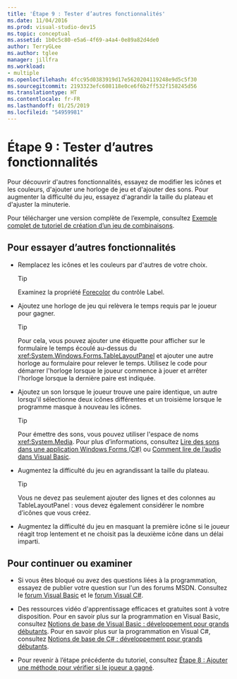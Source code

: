 ```yaml
---
title: 'Étape 9 : Tester d’autres fonctionnalités'
ms.date: 11/04/2016
ms.prod: visual-studio-dev15
ms.topic: conceptual
ms.assetid: 1b0c5c80-e5a6-4f69-a4a4-0e89a82d4de0
author: TerryGLee
ms.author: tglee
manager: jillfra
ms.workload:
- multiple
ms.openlocfilehash: 4fcc95d0383919d17e5620204119248e9d5c5f30
ms.sourcegitcommit: 2193323efc608118e0ce6f6b2ff532f158245d56
ms.translationtype: HT
ms.contentlocale: fr-FR
ms.lasthandoff: 01/25/2019
ms.locfileid: "54959981"
---
```

# <a name="step-9-try-other-features"></a>Étape 9 : Tester d’autres fonctionnalités
Pour découvrir d'autres fonctionnalités, essayez de modifier les icônes et les couleurs, d'ajouter une horloge de jeu et d'ajouter des sons. Pour augmenter la difficulté du jeu, essayez d'agrandir la taille du plateau et d'ajuster la minuterie.

 Pour télécharger une version complète de l’exemple, consultez [Exemple complet de tutoriel de création d’un jeu de combinaisons](https://code.msdn.microsoft.com/Complete-Matching-Game-4cffddba).

## <a name="to-try-other-features"></a>Pour essayer d’autres fonctionnalités

-   Remplacez les icônes et les couleurs par d'autres de votre choix.

    > [!TIP]
    >  Examinez la propriété [Forecolor](<xref:System.Windows.Forms.Control.ForeColor%2A>) du contrôle Label.

-   Ajoutez une horloge de jeu qui relèvera le temps requis par le joueur pour gagner.

    > [!TIP]
    >  Pour cela, vous pouvez ajouter une étiquette pour afficher sur le formulaire le temps écoulé au-dessus du <xref:System.Windows.Forms.TableLayoutPanel> et ajouter une autre horloge au formulaire pour relever le temps. Utilisez le code pour démarrer l'horloge lorsque le joueur commence à jouer et arrêter l'horloge lorsque la dernière paire est indiquée.

-   Ajoutez un son lorsque le joueur trouve une paire identique, un autre lorsqu'il sélectionne deux icônes différentes et un troisième lorsque le programme masque à nouveau les icônes.

    > [!TIP]
    >  Pour émettre des sons, vous pouvez utiliser l'espace de noms <xref:System.Media>. Pour plus d’informations, consultez [Lire des sons dans une application Windows Forms (C#)](http://youtu.be/qOh4ooHg1UU) ou [Comment lire de l’audio dans Visual Basic](http://youtu.be/-4oPDeQrtMs).

-   Augmentez la difficulté du jeu en agrandissant la taille du plateau.

    > [!TIP]
    >  Vous ne devez pas seulement ajouter des lignes et des colonnes au TableLayoutPanel : vous devez également considérer le nombre d’icônes que vous créez.

-   Augmentez la difficulté du jeu en masquant la première icône si le joueur réagit trop lentement et ne choisit pas la deuxième icône dans un délai imparti.

## <a name="to-continue-or-review"></a>Pour continuer ou examiner

-   Si vous êtes bloqué ou avez des questions liées à la programmation, essayez de publier votre question sur l'un des forums MSDN. Consultez le [forum Visual Basic](https://social.msdn.microsoft.com/Forums/vstudio/home?forum=vbgeneral) et le [forum Visual C#](https://social.msdn.microsoft.com/Forums/vstudio/home?forum=csharpgeneral).

-   Des ressources vidéo d'apprentissage efficaces et gratuites sont à votre disposition. Pour en savoir plus sur la programmation en Visual Basic, consultez [Notions de base de Visual Basic : développement pour grands débutants](https://channel9.msdn.com/Series/Visual-Basic-Development-for-Absolute-Beginners). Pour en savoir plus sur la programmation en Visual C#, consultez [Notions de base de C# : développement pour grands débutants](https://channel9.msdn.com/Series/C-Sharp-Fundamentals-Development-for-Absolute-Beginners).

-   Pour revenir à l’étape précédente du tutoriel, consultez [Étape 8 : Ajouter une méthode pour vérifier si le joueur a gagné](../ide/step-8-add-a-method-to-verify-whether-the-player-won.md).

